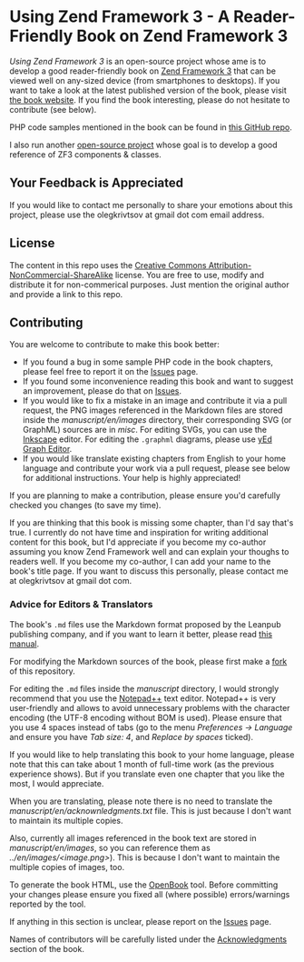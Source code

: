 # Using Zend Framework 3 - A Reader-Friendly Book on Zend Framework 3

*Using Zend Framework 3* is an open-source project whose ame is to develop a good reader-friendly book on [Zend Framework 3](https://framework.zend.com/about) that can be viewed well on any-sized device (from smartphones to desktops). If you want to take a look at the latest published version of the book, please visit [the book website](https://olegkrivtsov.github.io/using-zend-framework-3-book/html). If you find the book interesting, please do not hesitate to contribute (see below).

PHP code samples mentioned in the book can be found in [this GitHub repo](https://github.com/olegkrivtsov/using-zf3-book-samples). 

I also run another [open-source project](https://github.com/olegkrivtsov/zf3-api-reference) whose goal is to develop a good reference of ZF3 components & classes.

## Your Feedback is Appreciated

If you would like to contact me personally to share your emotions about this project, please use the olegkrivtsov at gmail dot com email address.

## License

The content in this repo uses the [Creative Commons Attribution-NonCommercial-ShareAlike](https://creativecommons.org/licenses/by-nc-sa/4.0/) license. You are free to use, modify and distribute it for non-commerical purposes. Just mention the original author and provide a link to this repo.

## Contributing

You are welcome to contribute to make this book better:

  * If you found a bug in some sample PHP code in the book chapters, please feel free to report it on the [Issues](https://github.com/olegkrivtsov/using-zend-framework-3-book/issues) page.
  * If you found some inconvenience reading this book and want to suggest an improvement, please do that on [Issues](https://github.com/olegkrivtsov/using-zend-framework-3-book/issues). 
  * If you would like to fix a mistake in an image and contribute it via a pull request, the PNG images referenced in the Markdown files are stored inside the *manuscript/en/images* directory, their corresponding SVG (or GraphML) sources are in *misc*. For editing SVGs, you can use the [Inkscape](https://inkscape.org/ru/download/) editor. For editing the `.graphml` diagrams, please use [yEd Graph Editor](https://www.yworks.com/products/yed).
  * If you would like translate existing chapters from English to your home language and contribute your work via a pull request, please see below for additional instructions. Your help is highly appreciated!
  
If you are planning to make a contribution, please ensure you'd carefully checked you changes (to save my time).

If you are thinking that this book is missing some chapter, than I'd say that's true. I currently do not have time and inspiration for writing additional content for this book, but I'd appreciate if you become my co-author assuming you know Zend Framework well and can explain your thoughs to readers well. If you become my co-author, I can add your name to the book's title page. If you want to discuss this personally, please contact me at olegkrivtsov at gmail dot com.
  
### Advice for Editors & Translators

The book's `.md` files use the Markdown format proposed by the Leanpub publishing company, and if you want to learn it better, please read [this manual](https://leanpub.com/help/manual). 
  
For modifying the Markdown sources of the book, please first make a [fork](https://help.github.com/articles/fork-a-repo/) of this repository. 

For editing the `.md` files inside the *manuscript* directory, I would strongly recommend that you use the [Notepad++](https://notepad-plus-plus.org/) text editor. Notepad++ is very user-friendly and allows to avoid unnecessary problems with the character encoding (the UTF-8 encoding without BOM is used). Please ensure that you use 4 spaces instead of tabs (go to the menu *Preferences -> Language* and ensure you have *Tab size: 4*, and *Replace by spaces* ticked).  

If you would like to help translating this book to your home language, please note that this can take about 1 month of full-time work (as the previous experience shows). But if you translate even one chapter that you like the most, I would appreciate.

When you are translating, please note there is no need to translate the *manuscript/en/acknownledgments.txt* file. This is just because I don't want to maintain its multiple copies. 

Also, currently all images referenced in the book text are stored in *manuscript/en/images*, so you can reference them as *../en/images/<image.png>*). This is because I don't want to maintain the multiple copies of images, too.

To generate the book HTML, use the [OpenBook](https://github.com/olegkrivtsov/openbook) tool. Before committing your changes please ensure you fixed all (where possible) errors/warnings reported by the tool.

If anything in this section is unclear, please report on the [Issues](https://github.com/olegkrivtsov/using-zend-framework-3-book/issues) page.

Names of contributors will be carefully listed under the [Acknowledgments](https://olegkrivtsov.github.io/using-zend-framework-3-book/html/en/Acknowledgments.html) section of the book. 
